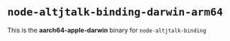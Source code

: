 # `node-altjtalk-binding-darwin-arm64`

This is the **aarch64-apple-darwin** binary for `node-altjtalk-binding`
